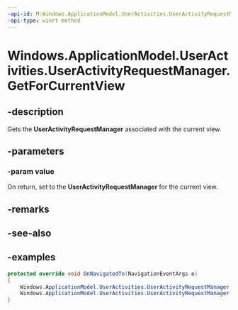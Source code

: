 ```yaml
---
-api-id: M:Windows.ApplicationModel.UserActivities.UserActivityRequestManager.GetForCurrentView(Windows.ApplicationModel.UserActivities.UserActivityRequestManager@)
-api-type: winrt method
---
```


<!-- Method syntax.
public void UserActivityRequestManager.GetForCurrentView(UserActivityRequestManager value)
-->

# Windows.ApplicationModel.UserActivities.UserActivityRequestManager.GetForCurrentView

## -description
Gets the **UserActivityRequestManager** associated with the current view.

## -parameters
### -param value
On return, set to the **UserActivityRequestManager** for the current view.

## -remarks

## -see-also

## -examples

```csharp
protected override void OnNavigatedTo(NavigationEventArgs e)
{
    Windows.ApplicationModel.UserActivities.UserActivityRequestManager requestMgr;
    Windows.ApplicationModel.UserActivities.UserActivityRequestManager.GetForCurrentView(out requestMgr); // on return, requestMgr will be set.
}
```
